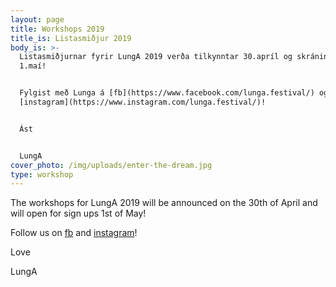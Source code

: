 ```yaml
---
layout: page
title: Workshops 2019
title_is: Listasmiðjur 2019
body_is: >-
  Listasmiðjurnar fyrir LungA 2019 verða tilkynntar 30.apríl og skráning hefst
  1.maí!


  Fylgist með Lunga á [fb](https://www.facebook.com/lunga.festival/) og
  [instagram](https://www.instagram.com/lunga.festival/)!


  Ást


  LungA
cover_photo: /img/uploads/enter-the-dream.jpg
type: workshop
---
```

The workshops for LungA 2019 will be announced on the 30th of April and will open for sign ups 1st of May!

Follow us on [fb](https://www.facebook.com/lunga.festival/) and [instagram](https://www.instagram.com/lunga.festival/)!

Love

LungA


